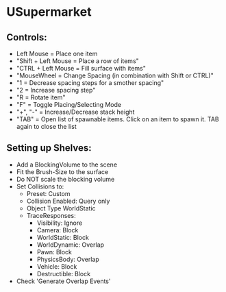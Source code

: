 # USupermarket

## Controls:
- Left Mouse = Place one item
- "Shift + Left Mouse = Place a row of items"
- "CTRL + Left Mouse = Fill surface with items"
- "MouseWheel = Change Spacing (in combination with Shift or CTRL)"
- "1 = Decrease spacing steps for a smother spacing"
- "2 = Increase spacing step"
- "R = Rotate item"
- "F" = Toggle Placing/Selecting Mode
- "+", "-" = Increase/Decrease stack height
- "TAB" = Open list of spawnable items. Click on an item to spawn it. TAB again to close the list

## Setting up Shelves:
- Add a BlockingVolume to the scene
- Fit the Brush-Size to the surface
- Do NOT scale the blocking volume
- Set Collisions to: 
	- Preset: Custom
	- Collision Enabled: Query only
	- Object Type WorldStatic
	- TraceResponses:
		- Visibility: Ignore
		- Camera: Block
		- WorldStatic: Block
		- WorldDynamic: Overlap
		- Pawn: Block
		- PhysicsBody: Overlap
		- Vehicle: Block
		- Destructible: Block
- Check 'Generate Overlap Events'

